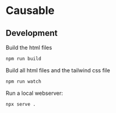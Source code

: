 # Causable

## Development

Build the html files
```bash
npm run build
```

Build all html files and the tailwind css file
```bash
npm run watch
```

Run a local webserver:
```bash
npx serve .
```
